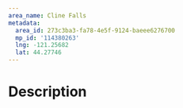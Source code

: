 ```yaml
---
area_name: Cline Falls
metadata:
  area_id: 273c3ba3-fa78-4e5f-9124-baeee6276700
  mp_id: '114380263'
  lng: -121.25682
  lat: 44.27746
---
```

# Description
